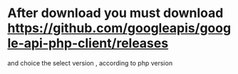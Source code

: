 # After download you must download  https://github.com/googleapis/google-api-php-client/releases
and choice the select version , according to php version
